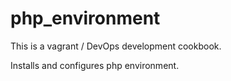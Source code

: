 # php_environment

This is a vagrant / DevOps development cookbook.

Installs and configures php environment.
